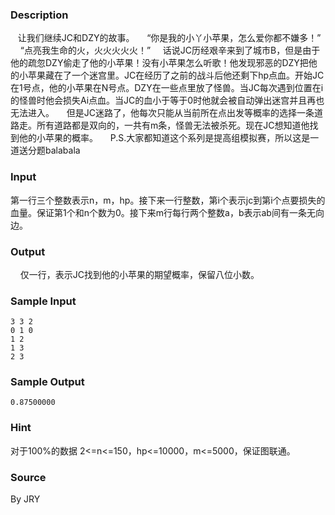 
### Description
   让我们继续JC和DZY的故事。
    “你是我的小丫小苹果，怎么爱你都不嫌多！”
    “点亮我生命的火，火火火火火！”
    话说JC历经艰辛来到了城市B，但是由于他的疏忽DZY偷走了他的小苹果！没有小苹果怎么听歌！他发现邪恶的DZY把他的小苹果藏在了一个迷宫里。JC在经历了之前的战斗后他还剩下hp点血。开始JC在1号点，他的小苹果在N号点。DZY在一些点里放了怪兽。当JC每次遇到位置在i的怪兽时他会损失Ai点血。当JC的血小于等于0时他就会被自动弹出迷宫并且再也无法进入。
    但是JC迷路了，他每次只能从当前所在点出发等概率的选择一条道路走。所有道路都是双向的，一共有m条，怪兽无法被杀死。现在JC想知道他找到他的小苹果的概率。
    P.S.大家都知道这个系列是提高组模拟赛，所以这是一道送分题balabala

### Input
第一行三个整数表示n，m，hp。接下来一行整数，第i个表示jc到第i个点要损失的血量。保证第1个和n个数为0。接下来m行每行两个整数a，b表示ab间有一条无向边。

### Output
    仅一行，表示JC找到他的小苹果的期望概率，保留八位小数。

### Sample Input
    3 3 2
    0 1 0
    1 2
    1 3
    2 3


### Sample Output
    0.87500000


### Hint
对于100%的数据 2<=n<=150，hp<=10000，m<=5000，保证图联通。

### Source
By JRY